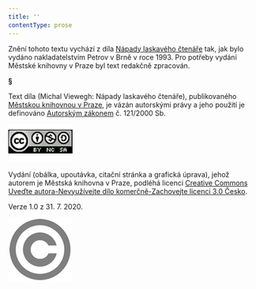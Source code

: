 ```yaml
---
title: ''
contentType: prose
---
```


<section>

Znění tohoto textu vychází z díla [Nápady laskavého čtenáře](https://search.mlp.cz/cz/titul/napady-laskaveho-ctenare/40424/#/) tak, jak bylo vydáno nakladatelstvím Petrov v Brně v roce 1993. Pro potřeby vydání Městské knihovny v Praze byl text redakčně zpracován.

**§**

Text díla (Michal Viewegh: Nápady laskavého čtenáře), publikovaného [Městskou knihovnou v Praze](https://www.mlp.cz/cz/), je vázán autorskými právy a jeho použití je definováno [Autorským zákonem](https://www.mkcr.cz/predpisy-zakonu-709.html) č. 121/2000 Sb.

![image001.jpg](./resources/image001_fmt.jpeg)

Vydání (obálka, upoutávka, citační stránka a grafická úprava), jehož autorem je Městská knihovna v Praze, podléhá licenci [Creative Commons Uveďte autora-Nevyužívejte dílo komerčně-Zachovejte licenci 3.0 Česko](https://creativecommons.org/licenses/by-nc-sa/3.0/cz/).

Verze 1.0 z 31. 7. 2020.

</section>

<section>

![image002.jpg](./resources/image002_fmt.jpeg)

</section>
